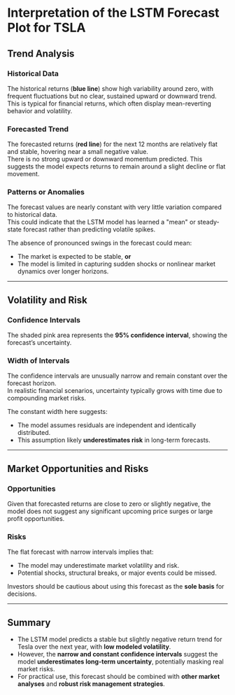 # Interpretation of the LSTM Forecast Plot for TSLA

## Trend Analysis

### Historical Data
The historical returns (**blue line**) show high variability around zero, with frequent fluctuations but no clear, sustained upward or downward trend.  
This is typical for financial returns, which often display mean-reverting behavior and volatility.

### Forecasted Trend
The forecasted returns (**red line**) for the next 12 months are relatively flat and stable, hovering near a small negative value.  
There is no strong upward or downward momentum predicted. This suggests the model expects returns to remain around a slight decline or flat movement.

### Patterns or Anomalies
The forecast values are nearly constant with very little variation compared to historical data.  
This could indicate that the LSTM model has learned a "mean" or steady-state forecast rather than predicting volatile spikes.

The absence of pronounced swings in the forecast could mean:
- The market is expected to be stable, **or**
- The model is limited in capturing sudden shocks or nonlinear market dynamics over longer horizons.

---

## Volatility and Risk

### Confidence Intervals
The shaded pink area represents the **95% confidence interval**, showing the forecast’s uncertainty.

### Width of Intervals
The confidence intervals are unusually narrow and remain constant over the forecast horizon.  
In realistic financial scenarios, uncertainty typically grows with time due to compounding market risks.

The constant width here suggests:
- The model assumes residuals are independent and identically distributed.
- This assumption likely **underestimates risk** in long-term forecasts.

---

## Market Opportunities and Risks

### Opportunities
Given that forecasted returns are close to zero or slightly negative, the model does not suggest any significant upcoming price surges or large profit opportunities.

### Risks
The flat forecast with narrow intervals implies that:
- The model may underestimate market volatility and risk.
- Potential shocks, structural breaks, or major events could be missed.

Investors should be cautious about using this forecast as the **sole basis** for decisions.

---

## Summary
- The LSTM model predicts a stable but slightly negative return trend for Tesla over the next year, with **low modeled volatility**.
- However, the **narrow and constant confidence intervals** suggest the model **underestimates long-term uncertainty**, potentially masking real market risks.
- For practical use, this forecast should be combined with **other market analyses** and **robust risk management strategies**.
